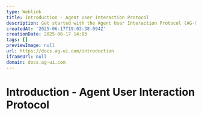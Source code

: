 ```yaml
---
type: Weblink
title: Introduction - Agent User Interaction Protocol
description: Get started with the Agent User Interaction Protocol (AG-UI)
createdAt: '2025-06-17T19:03:38.094Z'
creationDate: 2025-06-17 14:03
tags: []
previewImage: null
url: https://docs.ag-ui.com/introduction
iframeUrl: null
domain: docs.ag-ui.com
---
```


# Introduction - Agent User Interaction Protocol


